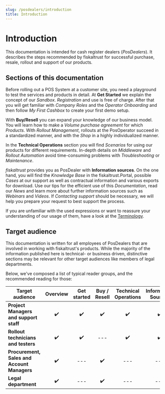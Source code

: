 ```yaml
---
slug: /posdealers/introduction
title: Introduction
---
```

# Introduction
This documentation is intended for cash register dealers (_PosDealers_). It describes the steps recommended by fiskaltrust for successful purchase, resale, rollout and support of our products.

## Sections of this documentation
Before rolling out a POS System at a customer site, you need a playground to test the services and products in detail. At **Get Started** we explain the concept of our _Sandbox_. _Registration_ and use is free of charge. After that you will get familiar with _Company Roles_ and the _Operator Onboarding_ and then follow _My First Cashbox_ to create your first demo setup.

With **Buy/Resell** you can expand your knowledge of our business model. You will learn how to make a _Volume purchase agreement_ for which _Products_. With _Rollout Management_, rollouts at the PosOperator succeed in a standardized manner, and with the _Shop_ in a highly individualized manner.  

In the **Technical Operations** section you will find _Scenarios_ for using our products for different requirements. In-depth details on _Middleware_ and _Rollout Automation_ avoid time-consuming problems with _Troubleshooting_ or _Maintenance_.

_fiskaltrust_ provides you as PosDealer with **Information sources**. On the one hand, you will find the _Knowledge Base_ in the fiskaltrust.Portal,
possible _Cases_ at our support as well as contractual information and various exports for download. Use our tips for the efficient use of this _Documentation_, read our _News_ and learn more about further information sources such as _Webinars_ and _Videos_. If _Contacting support_ should be necessary, we will help you prepare your request to best support the process.

If you are unfamiliar with the used expressions or want to reassure your understanding of our usage of them, have a look at the [Terminology](https://docs.fiskaltrust.cloud/de/docs/faq/terms).

## Target audience
This documentation is written for all employees of PosDealers that are involved in working with fiskaltrust's products. While the majority of the information published here is technical- or business driven, distinctive sections may be relevant for other target audiences like members of legal departments.

Below, we've composed a list of typical reader groups, and the recommended reading for those:

| Target audience                             | Overview | Get started | Buy / Resell | Technical Operations | Information Sources |
| ------------------------------------------- | :------: | :---------: | :----------: | :------------------: | :-----------------: |
| **Project Managers and support staff**      |    ✔️     |      ✔️      |      ✔️       |          ✔️           |          ✔️          |
| **Rollout technicians and testers**         |    ✔️     |      ✔️      |     ---      |          ✔️           |          ✔️          |
| **Procurement, Sales and Account Managers** |    ✔️     |     ---     |      ✔️       |         ---          |         ---         |
| **Legal department**                        |    ✔️     |     ---     |      ✔️       |         ---          |         ---         |

